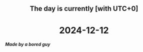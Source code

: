 <h2 align=center>The day is currently [with UTC+0]</h2>
<h1 align=center><!--TIME BEGIN-->2024-12-12<!--TIME END--></h1>
<h5>Made by a bored guy</h5>
